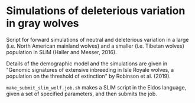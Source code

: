# Simulations of deleterious variation in gray wolves

Script for forward simulations of neutral and deleterious variation in a large (i.e. North American mainland wolves) and a smaller (i.e. Tibetan wolves) population in SLiM (Haller and Messer, 2016). 

Details of the demographic model and the simulations are given in "Genomic signatures of extensive inbreeding in Isle Royale wolves, a population on the threshold of extinction" by Robinson et al. (2019).

`make_submit_slim_wolf.job.sh` makes a SLIM script in the Eidos language, given a set of specified parameters, and then submits the job.
